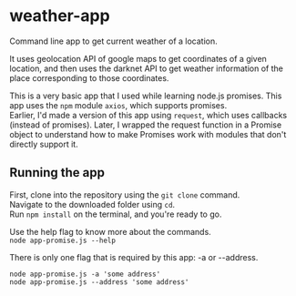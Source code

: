 # weather-app
Command line app to get current weather of a location.

It uses geolocation API of google maps to get coordinates of a given location, and then uses the darknet API to get weather information of the place corresponding to those coordinates.

This is a very basic app that I used while learning node.js promises. This app uses the `npm` module `axios`, which supports promises.  
Earlier, I'd made a version of this app using `request`, which uses callbacks (instead of promises). Later, I wrapped the request function in a Promise object to understand how to make Promises work with modules that don't directly support it. 

## Running the app
First, clone into the repository using the `git clone` command.  
Navigate to the downloaded folder using `cd`.  
Run `npm install` on the terminal, and you're ready to go.

Use the help flag to know more about the commands.  
`node app-promise.js --help`

There is only one flag that is required by this app: -a or --address.  

`node app-promise.js -a 'some address'`  
`node app-promise.js --address 'some address'`
